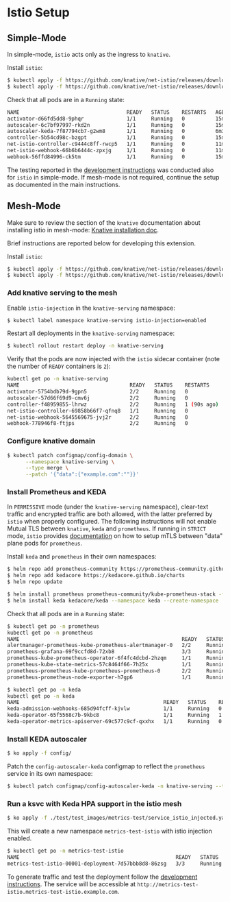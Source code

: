 # Istio Setup 

## Simple-Mode

In simple-mode, `istio` acts only as the ingress to `knative`. 

Install `istio`:

```bash
$ kubectl apply -f https://github.com/knative/net-istio/releases/download/knative-v1.16.0/istio.yaml
$ kubectl apply -f https://github.com/knative/net-istio/releases/download/knative-v1.16.0/net-istio.yaml
```

Check that all pods are in a `Running` state:

```bash
NAME                                   READY   STATUS    RESTARTS   AGE
activator-d66fd5dd8-9phqr              1/1     Running   0          15m
autoscaler-6c7bf97997-rkd2n            1/1     Running   0          15m
autoscaler-keda-7f87794cb7-g2wm8       1/1     Running   0          6m32s
controller-5b54cd98c-bzgpt             1/1     Running   0          15m
net-istio-controller-c9444c8ff-rwcp5   1/1     Running   0          11m
net-istio-webhook-66b6b6444c-zpxjg     1/1     Running   0          11m
webhook-56ffd84996-ck5tm               1/1     Running   0          15m
```

The testing reported in the [development instructions](./DEVELOPMENT.md) was conducted also for `istio` in simple-mode. 
If mesh-mode is not required, continue the setup as documented in the main instructions. 

## Mesh-Mode 

Make sure to review the section of the `knative` documentation about installing istio in mesh-mode: [Knative installation doc](https://knative.dev/docs/admin/install/serving/install-serving-with-yaml/#install-a-networking-layer).

Brief instructions are reported below for developing this extension.

Install `istio`:

```bash
$ kubectl apply -f https://github.com/knative/net-istio/releases/download/knative-v1.16.0/istio.yaml
$ kubectl apply -f https://github.com/knative/net-istio/releases/download/knative-v1.16.0/net-istio.yaml
```

### Add knative serving to the mesh

Enable `istio-injection` in the `knative-serving` namespace:

```bash
$ kubectl label namespace knative-serving istio-injection=enabled
```

Restart all deployments in the `knative-serving` namespace:

```bash
$ kubectl rollout restart deploy -n knative-serving
```

Verify that the pods are now injected with the `istio` sidecar container (note the number of `READY` containers is `2`):

```bash
kubectl get po -n knative-serving
NAME                                    READY   STATUS    RESTARTS      AGE
activator-5754bdb79d-9gpn5              2/2     Running   0             91s
autoscaler-57d66f69d9-cmv6j             2/2     Running   0             91s
controller-f48959855-lhrwz              2/2     Running   1 (90s ago)   91s
net-istio-controller-69858b66f7-qfnq8   1/1     Running   0             91s
net-istio-webhook-5645569675-jvj2r      2/2     Running   0             91s
webhook-778946f8-ftjps                  2/2     Running   0             91s
```

### Configure knative domain 

```bash
$ kubectl patch configmap/config-domain \
      --namespace knative-serving \
      --type merge \
      --patch '{"data":{"example.com":""}}'
```

### Install Prometheus and KEDA

In `PERMISSIVE` mode (under the `knative-serving` namespace), clear-text traffic and encrypted traffic are both allowed, with the latter preferred by `istio` when properly configured. The following instructions will not enable Mutual TLS between `knative`, `keda` and `prometheus`. If running in `STRICT` mode, `istio` provides [documentation](https://istio.io/latest/docs/ops/integrations/prometheus/#tls-settings) on how to setup mTLS between "data" plane pods for `prometheus`.

Install `keda` and `prometheus` in their own namespaces:
```bash
$ helm repo add prometheus-community https://prometheus-community.github.io/helm-charts
$ helm repo add kedacore https://kedacore.github.io/charts
$ helm repo update

$ helm install prometheus prometheus-community/kube-prometheus-stack -f values.yaml --namespace prometheus --create-namespace
$ helm install keda kedacore/keda --namespace keda --create-namespace
```

Check that all pods are in a `Running` state:

```bash
$ kubectl get po -n prometheus
kubectl get po -n prometheus
NAME                                                     READY   STATUS    RESTARTS   AGE
alertmanager-prometheus-kube-prometheus-alertmanager-0   2/2     Running   0          75s
prometheus-grafana-69f9ccfd8d-72xb8                      3/3     Running   0          87s
prometheus-kube-prometheus-operator-6f4fc4dcbd-2hzqm     1/1     Running   0          87s
prometheus-kube-state-metrics-57c8464f66-7h25x           1/1     Running   0          87s
prometheus-prometheus-kube-prometheus-prometheus-0       2/2     Running   0          75s
prometheus-prometheus-node-exporter-h7gp6                1/1     Running   0          87s
```

```bash
$ kubectl get po -n keda
kubectl get po -n keda
NAME                                               READY   STATUS    RESTARTS      AGE
keda-admission-webhooks-685d94fcff-kjvlw           1/1     Running   0             80s
keda-operator-65f5568c7b-9kbc8                     1/1     Running   1 (73s ago)   80s
keda-operator-metrics-apiserver-69c577c9cf-qxxhx   1/1     Running   0             80s
```

### Install KEDA autoscaler

```bash
$ ko apply -f config/
```

Patch the `config-autoscaler-keda` configmap to reflect the `prometheus` service in its own namespace:

```bash
$ kubectl patch configmap/config-autoscaler-keda -n knative-serving --type merge -p '{"data": { "autoscaler.keda.prometheus-address": "http://prometheus-operated.prometheus.svc:9090"}}'
```

### Run a ksvc with Keda HPA support in the istio mesh

```bash
$ ko apply -f ./test/test_images/metrics-test/service_istio_injected.yaml -- -n metrics-test-istio
```

This will create a new namespace `metrics-test-istio` with istio injection enabled.

```bash
$ kubectl get po -n metrics-test-istio
NAME                                                   READY   STATUS    RESTARTS   AGE
metrics-test-istio-00001-deployment-7d57bbb8d8-86zsg   3/3     Running   0          77s
```

To generate traffic and test the deployment follow the [development instructions](./DEVELOPMENT.md). The service will be accessible at `http://metrics-test-istio.metrics-test-istio.example.com`.

